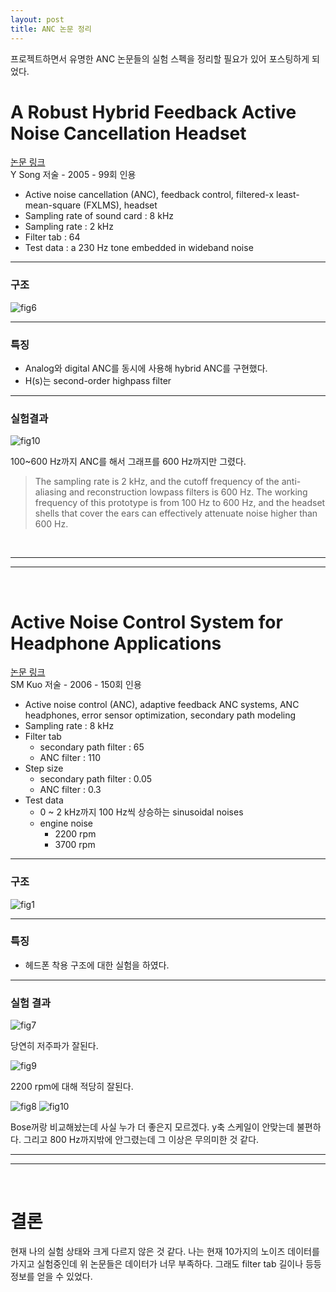 ```yaml
---
layout: post
title: ANC 논문 정리
---
```


프로젝트하면서 유명한 ANC 논문들의 실험 스펙을 정리할 필요가 있어 포스팅하게 되었다.

# A Robust Hybrid Feedback Active Noise Cancellation Headset

[논문 링크](https://core.ac.uk/download/pdf/83936972.pdf)  
Y Song 저술 - 2005 - 99회 인용

* Active noise cancellation (ANC), feedback control, filtered-x least-mean-square (FXLMS), headset
* Sampling rate of sound card : 8 kHz
* Sampling rate : 2 kHz
* Filter tab : 64
* Test data : a 230 Hz tone embedded in wideband noise

---

### 구조
![fig6](/assets/images/article1/fig6.png)

---

### 특징

* Analog와 digital ANC를 동시에 사용해 hybrid ANC를 구현했다.
* H(s)는 second-order highpass filter

---

### 실험결과
![fig10](/assets/images/article1/fig10.png)

100~600 Hz까지 ANC를 해서 그래프를 600 Hz까지만 그렸다.
> The sampling rate is 2 kHz, and the cutoff
frequency of the anti-aliasing and reconstruction lowpass filters
is 600 Hz. The working frequency of this prototype is from
100 Hz to 600 Hz, and the headset shells that cover the ears can
effectively attenuate noise higher than 600 Hz.

<br>

---
---

<br> 

# Active Noise Control System for Headphone Applications

[논문 링크](https://ieeexplore.ieee.org/stamp/stamp.jsp?tp=&arnumber=1597204)  
SM Kuo 저술 - 2006 - 150회 인용

* Active noise control (ANC), adaptive feedback ANC systems, ANC headphones, error sensor optimization, secondary path modeling
* Sampling rate : 8 kHz
* Filter tab
  * secondary path filter : 65
  * ANC filter : 110
* Step size
  * secondary path filter : 0.05
  * ANC filter : 0.3
* Test data
  * 0 ~ 2 kHz까지 100 Hz씩 상승하는 sinusoidal noises
  * engine noise
    * 2200 rpm
    * 3700 rpm
     
---

### 구조
![fig1](/assets/images/article2/fig1.png)

---

### 특징

* 헤드폰 착용 구조에 대한 실험을 하였다.

---

### 실험 결과
![fig7](/assets/images/article2/fig7.png)

당연히 저주파가 잘된다.

![fig9](/assets/images/article2/fig9.png)

2200 rpm에 대해 적당히 잘된다.

![fig8](/assets/images/article2/fig8.png)
![fig10](/assets/images/article2/fig10.png)

Bose꺼랑 비교해놨는데 사실 누가 더 좋은지 모르겠다. y축 스케일이 안맞는데 불편하다. 그리고 800 Hz까지밖에 안그렸는데 그 이상은 무의미한 것 같다.

---
---

<br>

# 결론
현재 나의 실험 상태와 크게 다르지 않은 것 같다. 나는 현재 10가지의 노이즈 데이터를 가지고 실험중인데 위 논문들은 데이터가 너무 부족하다. 그래도 filter tab 길이나 등등 정보를 얻을 수 있었다.